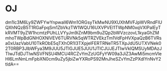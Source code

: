 # OJ
dm1lc3M6Ly9ZWFYwYnpwall6Wm1ORGsyTkMwNU9XUXhMVFJpWVRndFlUQXhNQzB5T1RGaFpqSm1ZbVkzTW1WQU16UXVPVEl1TWpNM0xqVXlPalEyTkRVMT9yZW1hcmtzPUhLLVYyJm9iZnM9bm9uZQp2bWVzczovL1kyaGhZMmhoTWpBdGNHOXNlVEV6TURVNk5qWTRZVEkzTm1VdFpHVXpaQzB6TVRsa0xUazVabU10TkRObE5qTXhOR1l3TXpjelFERTRNeTR5TXpJdU5UTXVNek02T0RBP3JlbWFya3M9JUU5JTlGJUE5JUU1JTlCJUJEJTIwVklQMSUyMDAzJTIwJTdDJTIwNSVFNSU4MCU4RCZvYmZzUGFyYW09a3JiZ3AwMi5mcmVleHl6LmNmLmFpbXN0cm9uZy5jbiZwYXRoPS92MnJheSZvYmZzPXdlYnNvY2tldA==
